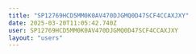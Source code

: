 ```yaml
---
title: "SP12769HCD5MM0K0AV470DJGMQ0D47SCF4CCAXJXY"
date: 2025-03-20T11:05:42.740Z
user: SP12769HCD5MM0K0AV470DJGMQ0D47SCF4CCAXJXY
layout: "users"
---
```

    